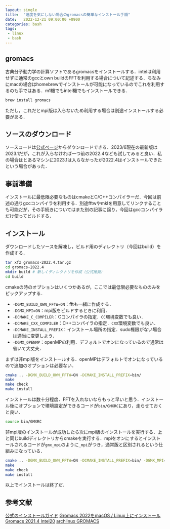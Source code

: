 ```yaml
---
layout: single
title:  "速度を気にしない場合のgromacsの簡単なインストール手順"
date:   2022-12-21 09:00:00 +0900
categories: bash
tags:
 - linux
 - bash
---
```


## gromacs

古典分子動力学の計算ソフトであるgromacsをインストールする．intelは利用せずに通常のgccとown buildのFFTを利用する場合について記述する．ちなみにmacの場合はhomebrewでインストールが可能になっているのでこれを利用するのも手ではある．m1機でもintel機でもインストールできる．

```bash
brew install gromacs
```

ただし，これだとmpi版は入らないため利用する場合は別途インストールする必要がある．

## ソースのダウンロード

ソースコードは[公式ページ](https://www.gromacs.org/Downloads)からダウンロードできる．2023/6現在の最新版は2023.1だが，これが入らなければ一つ前の2022.4なども試してみると良い．私の場合はとあるマシンに2023.1は入らなかったが2022.4はインストールできたという場合があった．

## 事前準備

インストールに最低限必要なものはcmakeとC/C++コンパイラーだ．今回は前述の通りgccコンパイラを利用する．別途fftwやmklを用意してリンクすることも可能だが，その手続きについてはまた別の記事に譲り，今回はgccコンパイラだけ使ってビルドする．

## インストール

ダウンロードしたソースを解凍し，ビルド用のディレクトリ（今回はbuild）を作成する．

```bash
tar xfz gromacs-2022.4.tar.gz
cd gromacs-2022.4
mkdir build # 新しくディレクトリを作成（公式推奨）
cd build
```

cmakeの時のオプションはいくつかあるが，ここでは最低限必要なもののみをピックアップする．

- `-DGMX_BUILD_OWN_FFTW=ON`：fftも一緒に作成する．
- `-DGMX_MPI=ON`：mpi版をビルドするときに利用．
- `-DCMAKE_C_COMPILER`：Cコンパイラの指定．`CC`環境変数でも良い．
- `-DCMAKE_CXX_COMPILER`：C++コンパイラの指定．`CXX`環境変数でも良い．
- `-DCMAKE_INSTALL_PREFIX`：インストール場所の指定．sudo権限がない場合は適当に変更しよう．
- `-DGMX_OPENMP`：openMPの利用．デフォルトでオンになっているので通常は省いて大丈夫．

まずは非mpi版をインストールする．openMPはデフォルトでオンになっているので追加のオプションは必要ない．

``` bash
cmake .. -DGMX_BUILD_OWN_FFTW=ON -DCMAKE_INSTALL_PREFIX=bin/
make
make check 
make install
```

インストールは数十分程度．FFTを入れないならもっと早いと思う．インストール後にオプションで環境設定ができるコードが`bin/GMXRC`にあり，走らせておくと良い．

```bash
source bin/GMXRC
```

非mpi版のインストールが成功したら次にmpi版のインストールを実行する．上と同じbuildディレクトリからcmakeを実行する．mpiをオンにするとインストールされるコードが`gmx_mpi`のように`_mpi`がつき，通常版と区別されるという仕組みになっている．

``` bash
cmake .. -DGMX_BUILD_OWN_FFTW=ON -DCMAKE_INSTALL_PREFIX=bin/ -DGMX_MPI=ON
make
make check 
make install
```

以上でインストールは終了だ．

## 参考文献

[公式のインストールガイド](https://manual.gromacs.org/current/install-guide/index.html)
[Gromacs 2022をmacOS / Linux上にインストール](https://qiita.com/Ag_smith/items/2432375399e7d7868138)
[Gromacs 2021.4 Intel20](https://ccportal.ims.ac.jp/node/3027)
[archlinux GROMACS](https://wiki.archlinux.jp/index.php/GROMACS)
